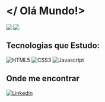# </ Olá Mundo!>


<img rigth="60cm" align="left" src= "https://github-readme-stats.vercel.app/api?username=PriscilaRodriguess&theme=radical&show_icons=true"/>

<img left ="40cm" aling="rigth" src= "https://github-readme-stats.vercel.app/api/top-langs/?username=PriscilaRodriguess&layout=compact&theme=radical"/>

<div>

<h2>Tecnologias que Estudo:</h2>

<img alt="HTML5"  src="https://img.shields.io/badge/HTML5-E34F26?style=for-the-badge&logo=html5&logoColor=white"/>
<img alt="CSS3"  src="https://img.shields.io/badge/CSS3-1572B6?style=for-the-badge&logo=css3&logoColor=white"/>
<img alt="Javascript"  src="https://img.shields.io/badge/JavaScript-F7DF1E?style=for-the-badge&logo=javascript&logoColor=black"/>

</div>

## Onde me encontrar

[![Linkedin](https://img.shields.io/badge/LinkedIn-0077B5?style=for-the-badge&logo=linkedin&logoColor=white)](https://www.linkedin.com/in/priscila-rodrigues-abb967221/)

